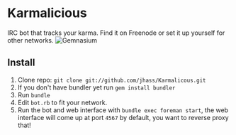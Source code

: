 Karmalicious
============

IRC bot that tracks your karma. Find it on Freenode or set it up yourself for other networks.
![Gemnasium](https://gemnasium.com/MrZYX/Karmalicious.png)

## Install

1. Clone repo: `git clone git://github.com/jhass/Karmalicous.git`
2. If you don't have bundler yet run `gem install bundler`
3. Run `bundle`
4. Edit `bot.rb` to fit your network.
5. Run the bot and web interface with `bundle exec foreman start`, the web interface will come up at port `4567` by default, you want to reverse proxy that!
